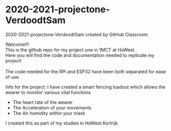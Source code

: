 # 2020-2021-projectone-VerdoodtSam

2020-2021-projectone-VerdoodtSam created by GitHub Classroom

Welcome!!!</br>
This is the github repo for my project one in 1MCT at HoWest. </br>
Here you will find the code and documentation needed to replicate my project!</br>
</br>
The code needed for the RPi and ESP32 have been both separated for ease of use.

Info for the project:
I have created a smart fencing loadout which allows the wearer to monitor various vital functions

- The heart rate of the wearer
- The Acceleration of your movements
- The Air humidity within your mask

I created this as part of my studies in HoWest Kortrijk
